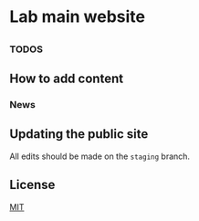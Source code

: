 # Lab main website

##


### TODOS


## How to add content

### News

## Updating the public site

All edits should be made on the `staging` branch.


## License

[MIT](http://opensource.org/licenses/MIT)
